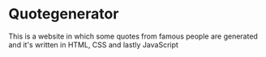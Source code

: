 # Quotegenerator
This is a website in which some quotes from famous people are generated and it's written in HTML, CSS and lastly JavaScript
